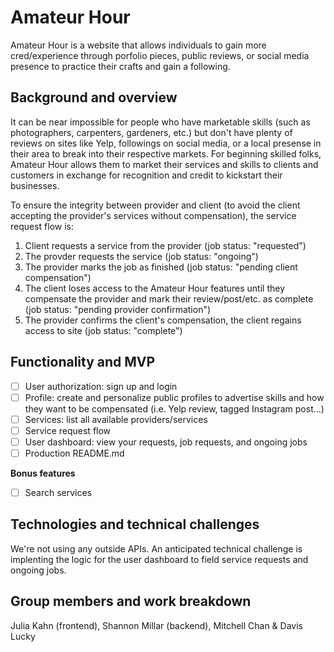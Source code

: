 # Amateur Hour

Amateur Hour is a website that allows individuals to gain more cred/experience through porfolio pieces, public reviews, or social media presence to practice their crafts and gain a following.

## Background and overview

It can be near impossible for people who have marketable skills (such as photographers, carpenters, gardeners, etc.) but don't have plenty of reviews on sites like Yelp, followings on social media, or a local presense in their area to break into their respective markets. For beginning skilled folks, Amateur Hour allows them to market their services and skills to clients and customers in exchange for recognition and credit to kickstart their businesses.

To ensure the integrity between provider and client (to avoid the client accepting the provider's services without compensation), the service request flow is:
1. Client requests a service from the provider (job status: "requested")
2. The provder requests the service (job status: "ongoing")
3. The provider marks the job as finished (job status: "pending client compensation")
4. The client loses access to the Amateur Hour features until they compensate the provider and mark their review/post/etc. as complete (job status: "pending provider confirmation")
5. The provider confirms the client's compensation, the client regains access to site (job status: "complete")

## Functionality and MVP

- [ ] User authorization: sign up and login
- [ ] Profile: create and personalize public profiles to advertise skills and how they want to be compensated (i.e. Yelp review, tagged Instagram post...)
- [ ] Services: list all available providers/services 
- [ ] Service request flow
- [ ] User dashboard: view your requests, job requests, and ongoing jobs
- [ ] Production README.md

**Bonus features**
- [ ] Search services

## Technologies and technical challenges

We're not using any outside APIs.
An anticipated technical challenge is implenting the logic for the user dashboard to field service requests and ongoing jobs.

## Group members and work breakdown

Julia Kahn (frontend), Shannon Millar (backend), Mitchell Chan & Davis Lucky


